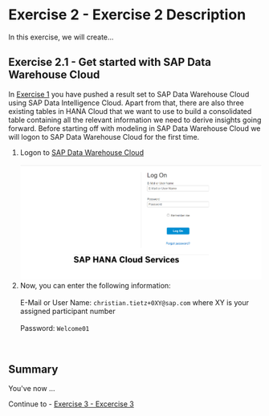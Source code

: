 
# Exercise 2 - Exercise 2 Description

In this exercise, we will create...

## Exercise 2.1 - Get started with SAP Data Warehouse Cloud

In [Exercise 1](../ex1/README.md) you have pushed a result set to SAP Data Warehouse Cloud using SAP Data Intelligence Cloud. Apart from that, there are also three existing tables in HANA Cloud that we want to use to build a consolidated table containing all the relevant information we need to derive insights going forward. Before starting off with modeling in SAP Data Warehouse Cloud we will logon to SAP Data Warehouse Cloud for the first time.

1. Logon to <a href="https://di-dwc-teched2021.eu10.hcs.cloud.sap/">SAP Data Warehouse Cloud </a><br> 
<br>![](./images/ex2_0.png)
2. Now, you can enter the following information:<br>
   <br> E-Mail or User Name: `christian.tietz+0XY@sap.com`  where XY is your assigned participant number<br>
   <br> Password: `Welcome01`
<br>









## Summary

You've now ...

Continue to - [Exercise 3 - Excercise 3 ](../ex3/README.md)
